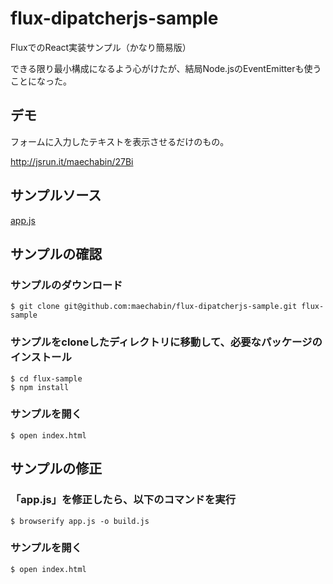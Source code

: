 # flux-dipatcherjs-sample
FluxでのReact実装サンプル（かなり簡易版）

できる限り最小構成になるよう心がけたが、結局Node.jsのEventEmitterも使うことになった。


## デモ
フォームに入力したテキストを表示させるだけのもの。

http://jsrun.it/maechabin/27Bi

## サンプルソース
[app.js](https://github.com/maechabin/flux-dipatcherjs-sample/blob/master/app.js)

## サンプルの確認

### サンプルのダウンロード
~~~
$ git clone git@github.com:maechabin/flux-dipatcherjs-sample.git flux-sample
~~~

### サンプルをcloneしたディレクトリに移動して、必要なパッケージのインストール
~~~
$ cd flux-sample
$ npm install
~~~

### サンプルを開く
~~~
$ open index.html
~~~

## サンプルの修正

### 「app.js」を修正したら、以下のコマンドを実行
~~~
$ browserify app.js -o build.js
~~~

### サンプルを開く
~~~
$ open index.html
~~~





